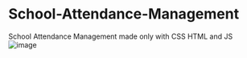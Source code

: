# School-Attendance-Management
School Attendance Management made only with CSS HTML and JS
![image](https://user-images.githubusercontent.com/28889689/229028067-8cdd7e5c-48d6-44e6-9052-6c250a9ea336.png)
